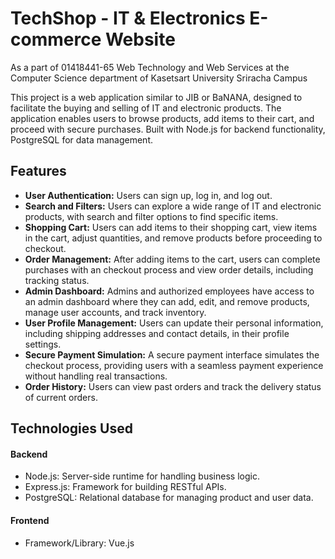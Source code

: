 # TechShop - IT & Electronics E-commerce Website

As a part of 01418441-65 Web Technology and Web Services at the Computer Science department of Kasetsart University Sriracha Campus

This project is a web application similar to JIB or BaNANA, designed to facilitate the buying and selling of IT and electronic products. The application enables users to browse products, add items to their cart, and proceed with secure purchases. Built with Node.js for backend functionality, PostgreSQL for data management.

## Features

* **User Authentication:** Users can sign up, log in, and log out.
* **Search and Filters:** Users can explore a wide range of IT and electronic products, with search and filter options to find specific items.
* **Shopping Cart:** Users can add items to their shopping cart, view items in the cart, adjust quantities, and remove products before proceeding to checkout.
* **Order Management:** After adding items to the cart, users can complete purchases with an checkout process and view order details, including tracking status.
* **Admin Dashboard:** Admins and authorized employees have access to an admin dashboard where they can add, edit, and remove products, manage user accounts, and track inventory.
* **User Profile Management:** Users can update their personal information, including shipping addresses and contact details, in their profile settings.
* **Secure Payment Simulation:** A secure payment interface simulates the checkout process, providing users with a seamless payment experience without handling real transactions.
* **Order History:** Users can view past orders and track the delivery status of current orders.

## Technologies Used
#### Backend
* Node.js: Server-side runtime for handling business logic.
* Express.js: Framework for building RESTful APIs.
* PostgreSQL: Relational database for managing product and user data.
#### Frontend
* Framework/Library: Vue.js
